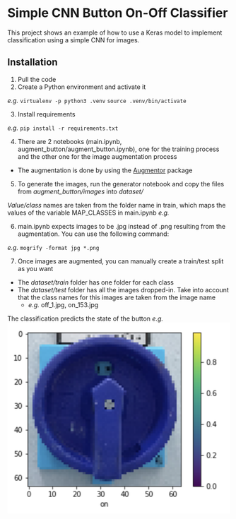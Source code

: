 # Simple CNN Button On-Off Classifier
This project shows an example of how to use a Keras model to implement classification using a simple CNN for images.

## Installation
1. Pull the code
2. Create a Python environment and activate it

*e.g.* 
`virtualenv -p python3 .venv`
`source .venv/bin/activate`

3. Install requirements

*e.g.*
`pip install -r requirements.txt`

4. There are 2 notebooks (main.ipynb, augment_button/augment_button.ipynb), one for the training process and the other one for the image augmentation process

- The augmentation is done by using the [Augmentor](https://github.com/mdbloice/Augmentor) package

5. To generate the images, run the generator notebook and copy the files from *augment_button/images* into *dataset/*

*Value/class* names are taken from the folder name in train, which maps the values of the variable MAP_CLASSES in main.ipynb
*e.g.*

6. main.ipynb expects images to be .jpg instead of .png resulting from the augmentation. You can use the following command:

*e.g.*
`mogrify -format jpg *.png`

7. Once images are augmented, you can manually create a train/test split as you want

- The *dataset/train* folder has one folder for each class
- The *dataset/test* folder has all the images dropped-in. Take into account that the class names for this images are taken from the image name
    - *e.g.* off_1.jpg, on_153.jpg

The classification predicts the state of the button
*e.g.*
![Reference](REFERENCIA.png)
